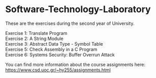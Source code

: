 # Software-Technology-Laboratory

These are the exercises during the second year of University.

Exercise 1: Translate Program  
Exercise 2: A String Module  
Exercise 3: Abstract Data Type - Symbol Table  
Exercise 5: Check Assembly in a C Program  
Exercise 6: Systems Security: Buffer Overrun Attack  

You can find more information about the course assignments here:  
https://www.csd.uoc.gr/~hy255/assignments.html
